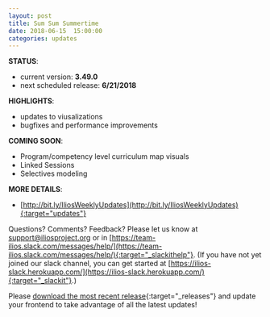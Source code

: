 ```yaml
---
layout: post
title: Sum Sum Summertime
date: 2018-06-15  15:00:00
categories: updates
---
```

__STATUS__:
- current version: __3.49.0__
- next scheduled release: __6/21/2018__

__HIGHLIGHTS__:
- updates to viusalizations
- bugfixes and performance improvements

__COMING SOON__:
- Program/competency level curriculum map visuals
- Linked Sessions
- Selectives modeling

__MORE DETAILS__:
- [http://bit.ly/IliosWeeklyUpdates](http://bit.ly/IliosWeeklyUpdates){:target="updates"}

Questions? Comments? Feedback? Please let us know at [support@iliosproject.org](mailto:support@iliosproject.org) or in [https://team-ilios.slack.com/messages/help/](https://team-ilios.slack.com/messages/help/){:target="_slackithelp"}.  (If you have not yet joined our slack channel, you can get started at [https://ilios-slack.herokuapp.com/](https://ilios-slack.herokuapp.com/){:target="_slackit"}.)

Please [download the most recent release](https://www.github.com/ilios/ilios/releases/latest){:target="_releases"} and update your frontend to take advantage of all the latest updates!
